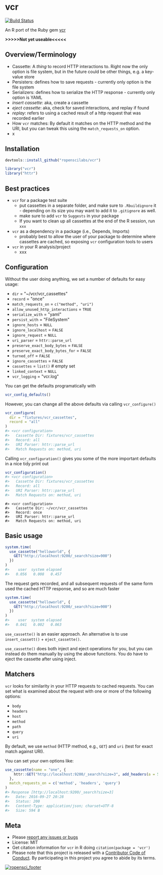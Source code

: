 vcr
===



[![Build Status](https://api.travis-ci.org/ropenscilabs/vcr.png?branch=master)](https://travis-ci.org/ropenscilabs/vcr)

An R port of the Ruby gem [vcr](https://github.com/vcr/vcr)

__>>>>>Not yet useable<<<<<__

## Overview/Terminology

* Cassette: A _thing_ to record HTTP interactions to. Right now the only option is file system, but in the future could be other things, e.g. a key-value store
* Persisters: defines how to save requests - currently only option is the file system
* Serializers: defines how to serialize the HTTP response - currently only option is YAML
* _insert cassette_: aka, create a cassette
* _eject cassette_: aka, check for saved interactions, and replay if found
* _replay_: refers to using a cached result of a http request that was recorded earlier
* How `vcr` matches: By default it matches on the HTTP method and the URI, but you can tweak this using the `match_requests_on` option.
* x

## Installation


```r
devtools::install_github("ropenscilabs/vcr")
```


```r
library("vcr")
library("httr")
```

## Best practices

* `vcr` for a package test suite 
  * put cassettes in a separate folder, and make sure to `.Rbuildignore` it - depending on its size you may want to add it to `.gitignore` as well. 
  * make sure to add `vcr` to `Suggests` in your package
  * If you want to clean up all cassettes at the end of the R session, run
  `xxx`
* `vcr` as a dependency in a package (i.e., Depends, Imports)
  * probably best to allow the user of your package to determine where cassettes are cached, so exposing `vcr` configuration tools to users
* `vcr` in your R analysis/project
  * xxx

## Configuration

Without the user doing anything, we set a number of defaults for easy usage:

* `dir` = "~/vcr/vcr_cassettes"
* `record` = "once"
* `match_requests_on` = `c("method", "uri")`
* `allow_unused_http_interactions` = `TRUE`
* `serialize_with` = "yaml"
* `persist_with` = "FileSystem"
* `ignore_hosts` = `NULL`
* `ignore_localhost` = `FALSE`
* `ignore_request` = `NULL`
* `uri_parser` = `httr::parse_url`
* `preserve_exact_body_bytes` = `FALSE`
* `preserve_exact_body_bytes_for` = `FALSE`
* `turned_off` = `FALSE`
* `ignore_cassettes` = `FALSE`
* `cassettes` = `list()` # empty set
* `linked_context` = `NULL`
* `vcr_logging` = "vcr.log"

You can get the defaults programatically with 


```r
vcr_config_defaults()
```

However, you can change all the above defaults via calling 
`vcr_configure()`


```r
vcr_configure(
  dir = "fixtures/vcr_cassettes",
  record = "all"
)
#> <vcr configuration>
#>   Cassette Dir: fixtures/vcr_cassettes
#>   Record: all
#>   URI Parser: httr::parse_url
#>   Match Requests on: method, uri
```

Calling `vcr_configuration()` gives you some of the more important defaults in a nice tidy print out


```r
vcr_configuration()
#> <vcr configuration>
#>   Cassette Dir: fixtures/vcr_cassettes
#>   Record: all
#>   URI Parser: httr::parse_url
#>   Match Requests on: method, uri
```


```
#> <vcr configuration>
#>   Cassette Dir: ~/vcr/vcr_cassettes
#>   Record: once
#>   URI Parser: httr::parse_url
#>   Match Requests on: method, uri
```

## Basic usage




```r
system.time(
  use_cassette("helloworld", {
    GET("http://localhost:9200/_search?size=900")
  })
)
#>    user  system elapsed 
#>   0.056   0.008   0.457
```

The request gets recorded, and all subsequent requests of the same form used the cached HTTP response, and so are much faster


```r
system.time(
  use_cassette("helloworld", {
    GET("http://localhost:9200/_search?size=900")
  })
)
#>    user  system elapsed 
#>   0.041   0.002   0.063
```

`use_cassette()` is an easier approach. An alternative is to use 
`insert_cassett()` + `eject_cassette()`. 

`use_cassette()` does both inject and eject operations for you, but 
you can instead do them manually by using the above functions. You do have
to eject the cassette after using inject.

## Matchers

`vcr` looks for similarity in your HTTP requests to cached requests. You 
can set what is examined about the request with one or more of the 
following options:

* `body`
* `headers`
* `host`
* `method`
* `path`
* `query`
* `uri`

By default, we use `method` (HTTP method, e.g., `GET`) and `uri` (test for exact match against URI). 

You can set your own options like:




```r
use_cassette(name = "one", {
    httr::GET("http://localhost:9200/_search?size=3", add_headers(a = 5))
  }, 
  match_requests_on = c('method', 'headers', 'query')
)
#> Response [http://localhost:9200/_search?size=3]
#>   Date: 2016-09-27 20:28
#>   Status: 200
#>   Content-Type: application/json; charset=UTF-8
#>   Size: 594 B
```

## Meta

* Please [report any issues or bugs](https://github.com/ropenscilabs/vcr/issues)
* License: MIT
* Get citation information for `vcr` in R doing `citation(package = 'vcr')`
* Please note that this project is released with a [Contributor Code of Conduct](CONDUCT.md). By participating in this project you agree to abide by its terms.

[![ropensci_footer](http://ropensci.org/public_images/github_footer.png)](http://ropensci.org)
